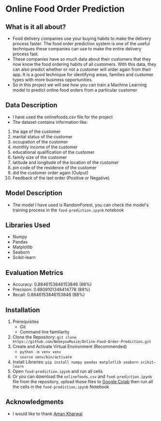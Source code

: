 # Online Food Order Prediction

## What is it all about?
 - Food delivery companies use your buying habits to make the delivery process faster. The food order prediction system is one of the useful techniques these companies can use to make the entire delivery process fast.
 - These companies have so much data about their customers that they now know the food ordering habits of all customers. With this data, they can also predict whether or not a customer will order again from their app. It is a good technique for identifying areas, families and customer types with more business opportunities.
 - So in this project we will see how you can train a Machine Learning model to predict online food orders from a particular customer

## Data Description
- I have used the onlinefoods.csv file for the project
- The dataset contains information like:
1. the age of the customer
2. marital status of the customer
3. occupation of the customer
4. monthly income of the customer
5. educational qualification of the customer
6. family size of the customer
7. latitude and longitude of the location of the customer
8. pin code of the residence of the customer
9. did the customer order again (Output)
10. Feedback of the last order (Positive or Negative)

## Model Description
 - The model I have used is RandomForest, you can check the model's training process in the `food-prediction.ipynb` notebook

## Libraries Used
 - Numpy
 - Pandas
 - Matplotlib
 - Seaborn
 - Scikit-learn

## Evaluation Metrics
 - Accuracy: 0.8846153846153846 (88%)
 - Precision: 0.8809101346414778 (88%)
 - Recall: 0.8846153846153846 (88%)

## Installation
 1. Prerequisites
    - Git
    - Command line familiarity
 2. Clone the Repository: `git clone https://github.com/NebeyouMusie/Online-Food-Order-Prediction.git`
 3. Create and Activate Virtual Environment (Recommended)
    - `python -m venv venv`
    - `source venv/bin/activate`
 4. Install Libraries: `pip install numpy pandas matplotlib seaborn scikit-learn`
 5. Open `food-prediction.ipynb` and run all cells
 6. Or you can download the `onlinefoods.csv` and `food-prediction.ipynb` file from the repository, upload those files to [Google Colab](https://colab.research.google.com/) then run all the cells in the `food-prediction.ipynb` Notebook

## Acknowledgments
 - I would like to thank [Aman Kharwal](https://www.linkedin.com/in/aman-kharwal)
    
